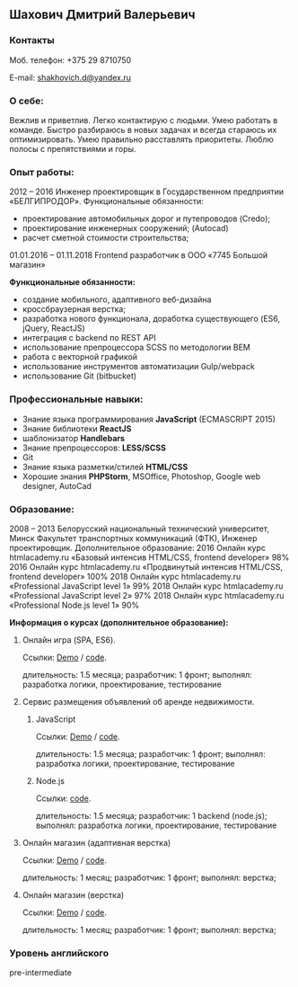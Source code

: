 ## Шахович Дмитрий Валерьевич

### Контакты

Моб. телефон: +375 29 8710750

E-mail: shakhovich.d@yandex.ru	

### О себе:

Вежлив и приветлив. Легко контактирую с людьми. Умею работать в команде. 
Быстро разбираюсь в новых задачах и всегда стараюсь их оптимизировать. 
Умею правильно расставлять приоритеты. Люблю полосы с препятствиями и горы.

### Опыт работы:

2012 – 2016 Инженер проектировщик в Государственном предприятии «БЕЛГИПРОДОР».
Функциональные обязанности: 
* проектирование автомобильных дорог и путепроводов (Credo);
* проектирование инженерных сооружений; (Autocad)
* расчет сметной стоимости строительства;

01.01.2016 – 01.11.2018 Frontend разработчик в ООО «7745 Большой магазин»

**Функциональные обязанности:**
* создание мобильного, адаптивного веб-дизайна
* кроссбраузерная верстка; 
* разработка нового функционала, доработка существующего (ES6, jQuery, ReactJS)
* интеграция с backend по REST API
* использование препроцессора SCSS по методологии BEM
* работа с векторной графикой
* использование инструментов автоматизации Gulp/webpack
* использование Git (bitbucket)


### Профессиональные навыки:

* Знание языка программирования **JavaScript** (ECMASCRIPT 2015)
* Знание библиотеки **ReactJS**
* шаблонизатор **Handlebars**
* Знание препроцессоров: **LESS/SCSS**
* Git
* Знание языка разметки/стилей **HTML/CSS**
* Хорошие знания **PHPStorm**, MSOffice, Photoshop, Google web designer, AutoCad

### Образование:
2008 – 2013 Белорусский национальный технический университет, Минск
Факультет транспортных коммуникаций (ФТК), Инженер проектировщик.
Дополнительное образование:
2016 Онлайн курс htmlacademy.ru «Базовый интенсив HTML/CSS, frontend developer» 98%
2016 Онлайн курс htmlacademy.ru «Продвинутый интенсив HTML/CSS, frontend developer» 100%
2018 Онлайн курс htmlacademy.ru «Professional JavaScript level 1» 99%
2018 Онлайн курс htmlacademy.ru «Professional JavaScript level 2» 97%
2018 Онлайн курс htmlacademy.ru «Professional Node.js level 1» 90%

**Информация о курсах (дополнительное образование):**

1. Онлайн игра (SPA, ES6).

    Ссылки: [Demo](https://anticipant.github.io/pixel-hunter/index.html) / 
            [code](https://github.com/anticipant/Pixel-hunter-JS-2).
    
    длительность: 1.5 месяца;
    разработчик: 1 фронт;
    выполнял: разработка логики, проектирование, тестирование

1. Сервис размещения объявлений об аренде недвижимости.
   1. JavaScript 

        Ссылки: [Demo](https://anticipant.github.io/keksbooking/index.html) / 
                [code](https://github.com/anticipant/Keksobooking-JS-1).
        
        длительность: 1.5 месяца;
        разработчик: 1 фронт;
        выполнял: разработка логики, проектирование, тестирование
   1. Node.js
   
        Ссылки: [code](https://github.com/anticipant/keksobooking-Node.js).
        
        длительность: 1.5 месяца;
        разработчик: 1 backend (node.js);
        выполнял: разработка логики, проектирование, тестирование

1. Онлайн магазин (адаптивная верстка)

    Ссылки: [Demo](https://anticipant.github.io/mishka/index.html) / 
            [code](https://github.com/anticipant/mishka-HTML-CSS-2).
    
    длительность: 1 месяц;
    разработчик: 1 фронт;
    выполнял: верстка;

1. Онлайн магазин (верстка)

    Ссылки: [Demo](https://anticipant.github.io/glacy/index.html) / 
            [code](https://github.com/anticipant/gllacy-HTML-CSS-1).
    
    длительность: 1 месяц;
    разработчик: 1 фронт;
    выполнял: верстка;
 
 
### Уровень английского 
 
 pre-intermediate
